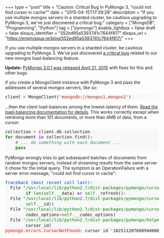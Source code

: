 +++
type = "post"
title = "Caution: Critical Bug In PyMongo 3, \"could not find cursor in cache\""
date = "2015-04-15T17:39:28"
description = "If you use multiple mongos servers in a sharded cluster, be cautious upgrading to PyMongo 3, we've just discovered a critical bug."
category = ["MongoDB", "Programming", "Python"]
tag = ["pymongo"]
enable_lightbox = false
draft = false
disqus_identifier = "552ed95a5393741c7644f817"
disqus_url = "https://emptysqua.re/blog/552ed95a5393741c7644f817/"
+++

<p>If you use multiple mongos servers in a sharded cluster, be cautious upgrading to PyMongo 3. We've just discovered <a href="https://jira.mongodb.org/browse/PYTHON-898">a critical bug</a> related to our new mongos load-balancing feature.</p>
<p><strong>Update:</strong> <a href="/announcing-pymongo-3-0-1/">PyMongo 3.0.1 was released April 21, 2015</a> with fixes for this and other bugs.</p>
<p>If you create a MongoClient instance with PyMongo 3 and pass the addresses of several mongos servers, like so:</p>
<div class="codehilite" style="background: #f8f8f8"><pre style="line-height: 125%">client <span style="color: #666666">=</span> MongoClient(<span style="color: #BA2121">&#39;mongodb://mongos1,mongos2&#39;</span>)
</pre></div>


<p>...then the client load-balances among the lowest-latency of them. <a href="http://api.mongodb.org/python/current/examples/high_availability.html#mongos-load-balancing">Read the load-balancing documentation for details</a>. This works correctly except when retrieving more than 101 documents, or more than 4MB of data, from a cursor:</p>
<div class="codehilite" style="background: #f8f8f8"><pre style="line-height: 125%">collection <span style="color: #666666">=</span> client<span style="color: #666666">.</span>db<span style="color: #666666">.</span>collection
<span style="color: #008000; font-weight: bold">for</span> document <span style="color: #AA22FF; font-weight: bold">in</span> collection<span style="color: #666666">.</span>find():
    <span style="color: #408080; font-style: italic"># ... do something with each document ...</span>
    <span style="color: #008000; font-weight: bold">pass</span>
</pre></div>


<p>PyMongo wrongly tries to get subsequent batches of documents from random mongos servers, instead of streaming results from the same server it chose for the initial query. The symptom is an OperationFailure with a server error message, "could not find cursor in cache":</p>
<div class="codehilite" style="background: #f8f8f8"><pre style="line-height: 125%"><span style="color: #0044DD">Traceback (most recent call last):</span>
  File <span style="color: #008000">&quot;/usr/local/lib/python2.7/dist-packages/pymongo/cursor.py&quot;</span>, line <span style="color: #666666">968</span>, in __next__
        <span style="color: #008000; font-weight: bold">if</span> <span style="color: #008000">len</span>(<span style="color: #008000">self</span><span style="color: #666666">.</span>__data) <span style="color: #AA22FF; font-weight: bold">or</span> <span style="color: #008000">self</span><span style="color: #666666">.</span>_refresh():
  File <span style="color: #008000">&quot;/usr/local/lib/python2.7/dist-packages/pymongo/cursor.py&quot;</span>, line <span style="color: #666666">922</span>, in _refresh
        <span style="color: #008000">self</span><span style="color: #666666">.</span>__id))
  File <span style="color: #008000">&quot;/usr/local/lib/python2.7/dist-packages/pymongo/cursor.py&quot;</span>, line <span style="color: #666666">838</span>, in __send_message
        codec_options<span style="color: #666666">=</span><span style="color: #008000">self</span><span style="color: #666666">.</span>__codec_options)
  File <span style="color: #008000">&quot;/usr/local/lib/python2.7/dist-packages/pymongo/helpers.py&quot;</span>, line <span style="color: #666666">110</span>, in _unpack_response
        cursor_id)
<span style="color: #FF0000">pymongo.errors.CursorNotFound</span>: cursor id &#39;1025112076089406867&#39; not valid at server
</pre></div>
